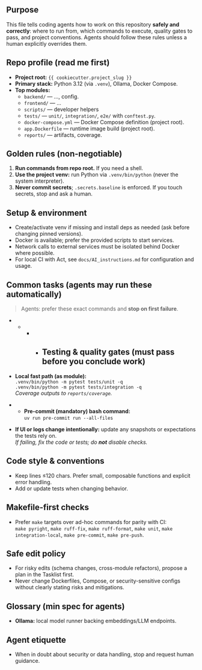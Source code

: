 ## Purpose  
This file tells coding agents how to work on this repository **safely and correctly**: where to run from, which
commands to execute, quality gates to pass, and project conventions. Agents should follow these rules unless a human
explicitly overrides them.

## Repo profile (read me first)  
- **Project root:** `{{ cookiecutter.project_slug }}`  
- **Primary stack:** Python 3.12 (via `.venv`), Ollama, Docker Compose.  
- **Top modules:**  
  - `backend/` — ..., config.  
  - `frontend/` — ...
  - `scripts/` — developer helpers
  - `tests/` — `unit/`, `integration/`, `e2e/` with `conftest.py`.  
  - `docker-compose.yml` — Docker Compose definition (project root).  
  - `app.Dockerfile` — runtime image build (project root).  
  - `reports/` — artifacts, coverage.

## Golden rules (non-negotiable)  
1) **Run commands from repo root.** If you need a shell.  
2) **Use the project venv:** run Python via `.venv/bin/python` (never the system interpreter).  
3) **Never commit secrets**; `.secrets.baseline` is enforced. If you touch secrets, stop and ask a human.  

## Setup & environment  
- Create/activate venv if missing and install deps as needed (ask before changing pinned versions).  
- Docker is available; prefer the provided scripts to start services.  
- Network calls to external services must be isolated behind Docker where possible.
 - For local CI with Act, see `docs/AI_instructions.md` for configuration and usage.

## Common tasks (agents may run these automatically)  
> Agents: prefer these exact commands and **stop on first failure**.

- - - - ## Testing & quality gates (must pass before you conclude work)  
- **Local fast path (as module):**  
  `.venv/bin/python -m pytest tests/unit -q`  
  `.venv/bin/python -m pytest tests/integration -q`  
  _Coverage outputs to `reports/coverage`._

- - **Pre-commit (mandatory) bash command:**  
  `uv run pre-commit run --all-files`

- **If UI or logs change intentionally:** update any snapshots or expectations the tests rely on.  
  _If failing, fix the code or tests; do **not** disable checks._

## Code style & conventions  
- Keep lines ≤120 chars. Prefer small, composable functions and explicit error handling.  
- Add or update tests when changing behavior.

## Makefile-first checks  
- Prefer `make` targets over ad-hoc commands for parity with CI:  
  `make pyright`, `make ruff-fix`, `make ruff-format`, `make unit`, `make integration-local`, `make pre-commit`, `make pre-push`.

## Safe edit policy  
- For risky edits (schema changes, cross-module refactors), propose a plan in the Tasklist first.  
- Never change Dockerfiles, Compose, or security-sensitive configs without clearly stating risks and mitigations.  

## Glossary (min spec for agents)  
- **Ollama:** local model runner backing embeddings/LLM endpoints.  

## Agent etiquette  
- When in doubt about security or data handling, stop and request human guidance.
